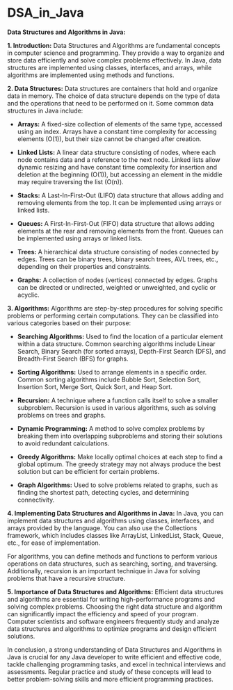 # DSA_in_Java
**Data Structures and Algorithms in Java:**

**1. Introduction:**
Data Structures and Algorithms are fundamental concepts in computer science and programming. They provide a way to organize and store data efficiently and solve complex problems effectively. In Java, data structures are implemented using classes, interfaces, and arrays, while algorithms are implemented using methods and functions.

**2. Data Structures:**
Data structures are containers that hold and organize data in memory. The choice of data structure depends on the type of data and the operations that need to be performed on it. Some common data structures in Java include:

- **Arrays:** A fixed-size collection of elements of the same type, accessed using an index. Arrays have a constant time complexity for accessing elements (O(1)), but their size cannot be changed after creation.

- **Linked Lists:** A linear data structure consisting of nodes, where each node contains data and a reference to the next node. Linked lists allow dynamic resizing and have constant time complexity for insertion and deletion at the beginning (O(1)), but accessing an element in the middle may require traversing the list (O(n)).

- **Stacks:** A Last-In-First-Out (LIFO) data structure that allows adding and removing elements from the top. It can be implemented using arrays or linked lists.

- **Queues:** A First-In-First-Out (FIFO) data structure that allows adding elements at the rear and removing elements from the front. Queues can be implemented using arrays or linked lists.

- **Trees:** A hierarchical data structure consisting of nodes connected by edges. Trees can be binary trees, binary search trees, AVL trees, etc., depending on their properties and constraints.

- **Graphs:** A collection of nodes (vertices) connected by edges. Graphs can be directed or undirected, weighted or unweighted, and cyclic or acyclic.

**3. Algorithms:**
Algorithms are step-by-step procedures for solving specific problems or performing certain computations. They can be classified into various categories based on their purpose:

- **Searching Algorithms:** Used to find the location of a particular element within a data structure. Common searching algorithms include Linear Search, Binary Search (for sorted arrays), Depth-First Search (DFS), and Breadth-First Search (BFS) for graphs.

- **Sorting Algorithms:** Used to arrange elements in a specific order. Common sorting algorithms include Bubble Sort, Selection Sort, Insertion Sort, Merge Sort, Quick Sort, and Heap Sort.

- **Recursion:** A technique where a function calls itself to solve a smaller subproblem. Recursion is used in various algorithms, such as solving problems on trees and graphs.

- **Dynamic Programming:** A method to solve complex problems by breaking them into overlapping subproblems and storing their solutions to avoid redundant calculations.

- **Greedy Algorithms:** Make locally optimal choices at each step to find a global optimum. The greedy strategy may not always produce the best solution but can be efficient for certain problems.

- **Graph Algorithms:** Used to solve problems related to graphs, such as finding the shortest path, detecting cycles, and determining connectivity.

**4. Implementing Data Structures and Algorithms in Java:**
In Java, you can implement data structures and algorithms using classes, interfaces, and arrays provided by the language. You can also use the Collections framework, which includes classes like ArrayList, LinkedList, Stack, Queue, etc., for ease of implementation.

For algorithms, you can define methods and functions to perform various operations on data structures, such as searching, sorting, and traversing. Additionally, recursion is an important technique in Java for solving problems that have a recursive structure.

**5. Importance of Data Structures and Algorithms:**
Efficient data structures and algorithms are essential for writing high-performance programs and solving complex problems. Choosing the right data structure and algorithm can significantly impact the efficiency and speed of your program. Computer scientists and software engineers frequently study and analyze data structures and algorithms to optimize programs and design efficient solutions.

In conclusion, a strong understanding of Data Structures and Algorithms in Java is crucial for any Java developer to write efficient and effective code, tackle challenging programming tasks, and excel in technical interviews and assessments. Regular practice and study of these concepts will lead to better problem-solving skills and more efficient programming practices.
